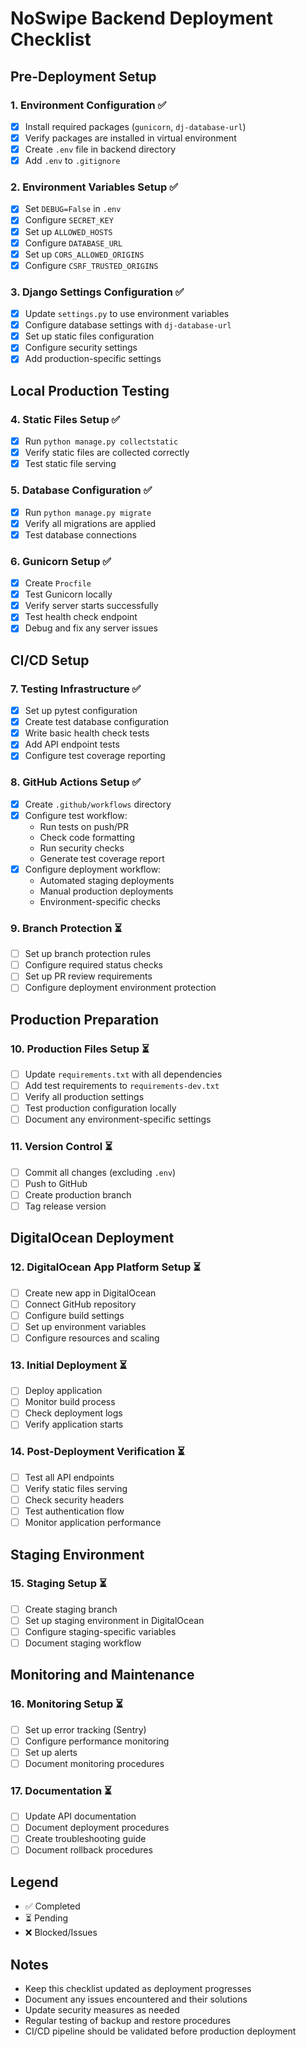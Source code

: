 # NoSwipe Backend Deployment Checklist

## Pre-Deployment Setup

### 1. Environment Configuration ✅
- [x] Install required packages (`gunicorn`, `dj-database-url`)
- [x] Verify packages are installed in virtual environment
- [x] Create `.env` file in backend directory
- [x] Add `.env` to `.gitignore`

### 2. Environment Variables Setup ✅
- [x] Set `DEBUG=False` in `.env`
- [x] Configure `SECRET_KEY`
- [x] Set up `ALLOWED_HOSTS`
- [x] Configure `DATABASE_URL`
- [x] Set up `CORS_ALLOWED_ORIGINS`
- [x] Configure `CSRF_TRUSTED_ORIGINS`

### 3. Django Settings Configuration ✅
- [x] Update `settings.py` to use environment variables
- [x] Configure database settings with `dj-database-url`
- [x] Set up static files configuration
- [x] Configure security settings
- [x] Add production-specific settings

## Local Production Testing

### 4. Static Files Setup ✅
- [x] Run `python manage.py collectstatic`
- [x] Verify static files are collected correctly
- [x] Test static file serving

### 5. Database Configuration ✅
- [x] Run `python manage.py migrate`
- [x] Verify all migrations are applied
- [x] Test database connections

### 6. Gunicorn Setup ✅
- [x] Create `Procfile`
- [x] Test Gunicorn locally
- [x] Verify server starts successfully
- [x] Test health check endpoint
- [x] Debug and fix any server issues

## CI/CD Setup

### 7. Testing Infrastructure ✅
- [x] Set up pytest configuration
- [x] Create test database configuration
- [x] Write basic health check tests
- [x] Add API endpoint tests
- [x] Configure test coverage reporting

### 8. GitHub Actions Setup ✅
- [x] Create `.github/workflows` directory
- [x] Configure test workflow:
  - Run tests on push/PR
  - Check code formatting
  - Run security checks
  - Generate test coverage report
- [x] Configure deployment workflow:
  - Automated staging deployments
  - Manual production deployments
  - Environment-specific checks

### 9. Branch Protection ⏳
- [ ] Set up branch protection rules
- [ ] Configure required status checks
- [ ] Set up PR review requirements
- [ ] Configure deployment environment protection

## Production Preparation

### 10. Production Files Setup ⏳
- [ ] Update `requirements.txt` with all dependencies
- [ ] Add test requirements to `requirements-dev.txt`
- [ ] Verify all production settings
- [ ] Test production configuration locally
- [ ] Document any environment-specific settings

### 11. Version Control ⏳
- [ ] Commit all changes (excluding `.env`)
- [ ] Push to GitHub
- [ ] Create production branch
- [ ] Tag release version

## DigitalOcean Deployment

### 12. DigitalOcean App Platform Setup ⏳
- [ ] Create new app in DigitalOcean
- [ ] Connect GitHub repository
- [ ] Configure build settings
- [ ] Set up environment variables
- [ ] Configure resources and scaling

### 13. Initial Deployment ⏳
- [ ] Deploy application
- [ ] Monitor build process
- [ ] Check deployment logs
- [ ] Verify application starts

### 14. Post-Deployment Verification ⏳
- [ ] Test all API endpoints
- [ ] Verify static files serving
- [ ] Check security headers
- [ ] Test authentication flow
- [ ] Monitor application performance

## Staging Environment

### 15. Staging Setup ⏳
- [ ] Create staging branch
- [ ] Set up staging environment in DigitalOcean
- [ ] Configure staging-specific variables
- [ ] Document staging workflow

## Monitoring and Maintenance

### 16. Monitoring Setup ⏳
- [ ] Set up error tracking (Sentry)
- [ ] Configure performance monitoring
- [ ] Set up alerts
- [ ] Document monitoring procedures

### 17. Documentation ⏳
- [ ] Update API documentation
- [ ] Document deployment procedures
- [ ] Create troubleshooting guide
- [ ] Document rollback procedures

## Legend
- ✅ Completed
- ⏳ Pending
- ❌ Blocked/Issues

## Notes
- Keep this checklist updated as deployment progresses
- Document any issues encountered and their solutions
- Update security measures as needed
- Regular testing of backup and restore procedures
- CI/CD pipeline should be validated before production deployment
